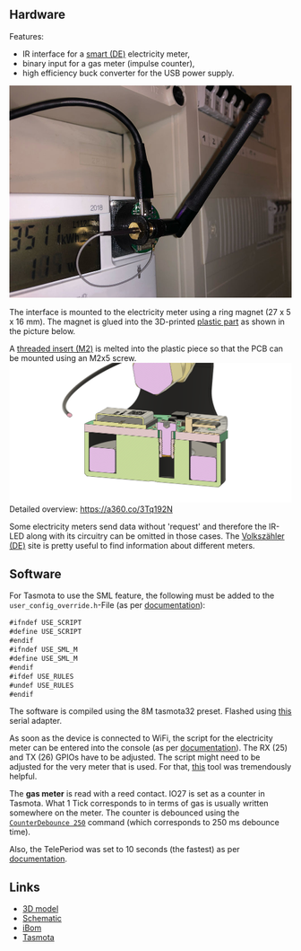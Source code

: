 ## Hardware
Features:
- IR interface for a [smart (DE)](https://youtu.be/aqHauk3bNFA) electricity meter,
- binary input for a gas meter (impulse counter),
- high efficiency buck converter for the USB power supply.

![Overview](assets/photo.jpg)  

The interface is mounted to the electricity meter using a ring magnet (27 x 5 x 16 mm). The magnet is glued into the 3D-printed [plastic part](https://github.com/FranzImsch/stromzaehler/blob/main/plastic_mount.step) as shown in the picture below.

A [threaded insert (M2)](https://www.digikey.de/en/products/detail/tri-star-industries-inc/M20X157C/13535373) is melted into the plastic piece so that the PCB can be mounted using an M2x5 screw.
![Cross section](assets/cross_section.png)
Detailed overview: https://a360.co/3Tq192N

Some electricity meters send data without 'request' and therefore the IR-LED along with its circuitry can be omitted in those cases. The [Volkszähler (DE)](https://wiki.volkszaehler.org/hardware/channels/meters) site is pretty useful to find information about different meters.

## Software
For Tasmota to use the SML feature, the following must be added to the ```user_config_override.h```-File (as per [documentation](https://tasmota.github.io/docs/Smart-Meter-Interface/)):

```
#ifndef USE_SCRIPT
#define USE_SCRIPT
#endif
#ifndef USE_SML_M
#define USE_SML_M
#endif
#ifdef USE_RULES
#undef USE_RULES
#endif
```
The software is compiled using the 8M tasmota32 preset. Flashed using [this](https://github.com/FranzImsch/CP2104-M8) serial adapter.

As soon as the device is connected to WiFi, the script for the electricity meter can be entered into the console (as per [documentation](https://tasmota.github.io/docs/Smart-Meter-Interface/#iskra-mt-681-sml)). The RX (25) and TX (26) GPIOs have to be adjusted. The script might need to be adjusted for the very meter that is used. For that, [this](https://tasmota-sml-parser.azurewebsites.net/) tool was tremendously helpful.

The **gas meter** is read with a reed contact. IO27 is set as a counter in Tasmota. What 1 Tick corresponds to in terms of gas is usually written somewhere on the meter. The counter is debounced using the [```CounterDebounce 250```](https://tasmota.github.io/docs/Commands/#sensors) command (which corresponds to 250 ms debounce time).

Also, the TelePeriod was set to 10 seconds (the fastest) as per [documentation](https://tasmota.github.io/docs/Commands/#mqtt).

## Links
- [3D model](https://a360.co/3Tq192N)  
- [Schematic](https://franz.science/stromzaehler/KiCad-Files/Schematic.pdf)  
- [iBom](https://franz.science/stromzaehler/ibom/)  
- [Tasmota](https://github.com/arendst/tasmota)